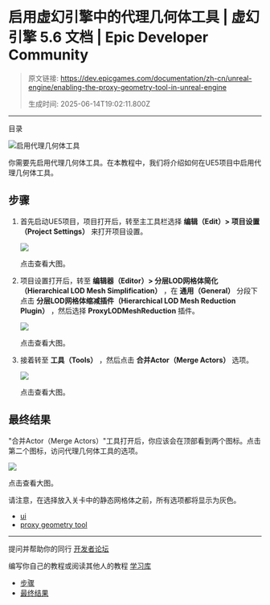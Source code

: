 # 启用虚幻引擎中的代理几何体工具 | 虚幻引擎 5.6 文档 | Epic Developer Community

> 原文链接: https://dev.epicgames.com/documentation/zh-cn/unreal-engine/enabling-the-proxy-geometry-tool-in-unreal-engine
> 
> 生成时间: 2025-06-14T19:02:11.800Z

---

目录

![启用代理几何体工具](https://dev.epicgames.com/community/api/documentation/image/e8941ea3-77da-4cf7-bd5a-5a486131a19f?resizing_type=fill&width=1920&height=335)

你需要先启用代理几何体工具。在本教程中，我们将介绍如何在UE5项目中启用代理几何体工具。

## 步骤

1.  首先启动UE5项目，项目打开后，转至主工具栏选择 **编辑（Edit）> 项目设置（Project Settings）** 来打开项目设置。
    
    [![](01-project-settings.png)](01-project-settings.png)
    
    点击查看大图。
    
2.  项目设置打开后，转至 **编辑器（Editor）> 分层LOD网格体简化（Hierarchical LOD Mesh Simplification）** ，在 **通用（General）** 分段下点击 **分层LOD网格体缩减插件（Hierarchical LOD Mesh Reduction Plugin）** ，然后选择 **ProxyLODMeshReduction** 插件。
    
    [![](https://d1iv7db44yhgxn.cloudfront.net/documentation/images/df54d9ce-b2cf-44ff-88ec-ab728d20f40d/02-proxy-lod-mesh-reduction-plugin.png)](https://d1iv7db44yhgxn.cloudfront.net/documentation/images/df54d9ce-b2cf-44ff-88ec-ab728d20f40d/02-proxy-lod-mesh-reduction-plugin.png)
    
    点击查看大图。
    
3.  接着转至 **工具（Tools）** ，然后点击 **合并Actor（Merge Actors）** 选项。
    
    [![](https://d1iv7db44yhgxn.cloudfront.net/documentation/images/c7a69dc6-ee8b-4f10-8ef5-75e5cbc27c49/04-merge-actors-option.png)](https://d1iv7db44yhgxn.cloudfront.net/documentation/images/c7a69dc6-ee8b-4f10-8ef5-75e5cbc27c49/04-merge-actors-option.png)
    
    点击查看大图。
    

## 最终结果

"合并Actor（Merge Actors）"工具打开后，你应该会在顶部看到两个图标。点击第二个图标，访问代理几何体工具的选项。

[![](https://d1iv7db44yhgxn.cloudfront.net/documentation/images/f7c45d4a-16d1-4c72-a171-424198af8840/05-proxy-geometry-tools.png)](https://d1iv7db44yhgxn.cloudfront.net/documentation/images/f7c45d4a-16d1-4c72-a171-424198af8840/05-proxy-geometry-tools.png)

点击查看大图。

请注意，在选择放入关卡中的静态网格体之前，所有选项都将显示为灰色。

-   [ui](https://dev.epicgames.com/community/search?query=ui)
-   [proxy geometry tool](https://dev.epicgames.com/community/search?query=proxy%20geometry%20tool)

* * *

提问并帮助你的同行 [开发者论坛](https://forums.unrealengine.com/categories?tag=unreal-engine)

编写你自己的教程或阅读其他人的教程 [学习库](https://dev.epicgames.com/community/unreal-engine/learning)

-   [步骤](/documentation/zh-cn/unreal-engine/enabling-the-proxy-geometry-tool-in-unreal-engine#%E6%AD%A5%E9%AA%A4)
-   [最终结果](/documentation/zh-cn/unreal-engine/enabling-the-proxy-geometry-tool-in-unreal-engine#%E6%9C%80%E7%BB%88%E7%BB%93%E6%9E%9C)